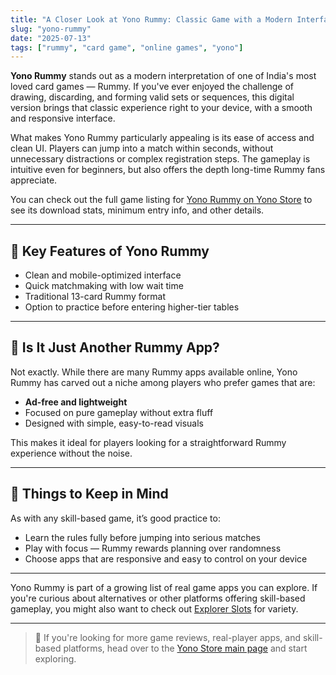 ```yaml
---
title: "A Closer Look at Yono Rummy: Classic Game with a Modern Interface"
slug: "yono-rummy"
date: "2025-07-13"
tags: ["rummy", "card game", "online games", "yono"]
---
```


**Yono Rummy** stands out as a modern interpretation of one of India's most loved card games — Rummy. If you've ever enjoyed the challenge of drawing, discarding, and forming valid sets or sequences, this digital version brings that classic experience right to your device, with a smooth and responsive interface.

What makes Yono Rummy particularly appealing is its ease of access and clean UI. Players can jump into a match within seconds, without unnecessary distractions or complex registration steps. The gameplay is intuitive even for beginners, but also offers the depth long-time Rummy fans appreciate.

You can check out the full game listing for [Yono Rummy on Yono Store](https://yonostore.vercel.app/yono-rummy) to see its download stats, minimum entry info, and other details.

---

## 🎯 Key Features of Yono Rummy

- Clean and mobile-optimized interface
- Quick matchmaking with low wait time
- Traditional 13-card Rummy format
- Option to practice before entering higher-tier tables

---

## 📌 Is It Just Another Rummy App?

Not exactly. While there are many Rummy apps available online, Yono Rummy has carved out a niche among players who prefer games that are:
- **Ad-free and lightweight**
- Focused on pure gameplay without extra fluff
- Designed with simple, easy-to-read visuals

This makes it ideal for players looking for a straightforward Rummy experience without the noise.

---

## 🔐 Things to Keep in Mind

As with any skill-based game, it’s good practice to:
- Learn the rules fully before jumping into serious matches
- Play with focus — Rummy rewards planning over randomness
- Choose apps that are responsive and easy to control on your device

---

Yono Rummy is part of a growing list of real game apps you can explore. If you're curious about alternatives or other platforms offering skill-based gameplay, you might also want to check out [Explorer Slots](https://www.explorerslots.com/) for variety.

---

> 📢 If you're looking for more game reviews, real-player apps, and skill-based platforms, head over to the [Yono Store main page](https://yonostore.vercel.app/) and start exploring.

